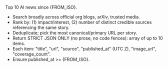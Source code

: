 Top 10 AI news since {FROM_ISO}.

- Search broadly across official org blogs, arXiv, trusted media.
- Rank by: (1) impact/interest, (2) number of distinct credible sources referencing the same story.
- Deduplicate; pick the most canonical/primary URL per story.
- Return STRICT JSON ONLY (no prose, no code fences): array of up to 10 items.
- Each item: "title", "url", "source", "published_at" (UTC Z), "image_url", "coverage_count".
- Ensure published_at >= {FROM_ISO}.
